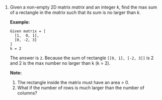 1. Given a non-empty 2D matrix *matrix* and an integer *k*, find the max sum of a rectangle in the *matrix* such that its sum is no larger than *k*.

   **Example:**

   ```
   Given matrix = [
     [1,  0, 1],
     [0, -2, 3]
   ]
   k = 2

   ```

   The answer is `2`. Because the sum of rectangle `[[0, 1], [-2, 3]]` is 2 and 2 is the max number no larger than k (k = 2).

   **Note:**

   1. The rectangle inside the matrix must have an area > 0.
   2. What if the number of rows is much larger than the number of columns?